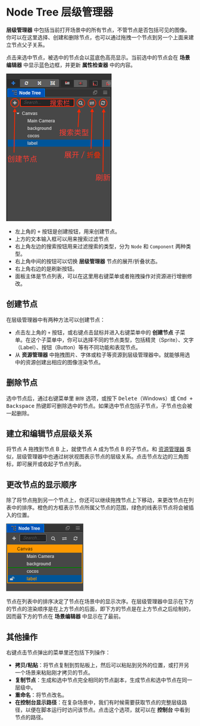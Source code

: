 # Node Tree 层级管理器

**层级管理器** 中包括当前打开场景中的所有节点，不管节点是否包括可见的图像。你可以在这里选择、创建和删除节点，也可以通过拖拽一个节点到另一个上面来建立节点父子关系。

点击来选中节点，被选中的节点会以蓝底色高亮显示。当前选中的节点会在 **场景编辑器** 中显示蓝色边框，并更新 **属性检查器** 中的内容。

![node tree panel](hierarchy/node_tree.png)

- 左上角的 <kbd>+</kbd> 按钮是创建按钮，用来创建节点。
- 上方的文本输入框可以用来搜索过滤节点
- 右上角左边的搜索按钮用来过滤搜索的类型，分为 `Node` 和 `Component` 两种类型。
- 右上角中间的按钮可以切换 **层级管理器** 节点的展开/折叠状态。
- 右上角右边的是刷新按钮。
- 面板主体是节点列表，可以在这里用右键菜单或者拖拽操作对资源进行增删修改。

## 创建节点

在层级管理器中有两种方法可以创建节点：

- 点击左上角的 `+` 按钮，或右键点击鼠标并进入右键菜单中的 **创建节点** 子菜单。在这个子菜单中，你可以选择不同的节点类型，包括精灵（Sprite）、文字（Label）、按钮（Button）等有不同功能和表现节点。
- 从 **资源管理器** 中拖拽图片、字体或粒子等资源到层级管理器中。就能够用选中的资源创建出相应的图像渲染节点。

## 删除节点

选中节点后，通过右键菜单里 `删除` 选项，或按下 <kbd>Delete</kbd>（Windows）或 <kbd>Cmd + Backspace</kbd> 热键即可删除选中的节点。如果选中节点包括子节点，子节点也会被一起删除。

## 建立和编辑节点层级关系

将节点 A 拖拽到节点 B 上，就使节点 A 成为节点 B 的子节点。和 [资源管理器](assets.md) 类似，层级管理器中也通过树状视图表示节点的层级关系。点击节点左边的三角图标，即可展开或收起子节点列表。

## 更改节点的显示顺序

除了将节点拖到另一个节点上，你还可以继续拖拽节点上下移动，来更改节点在列表中的排序。橙色的方框表示节点所属父节点的范围，绿色的线表示节点将会被插入的位置。

![move node](hierarchy/move.png)

节点在列表中的排序决定了节点在场景中的显示次序。在层级管理器中显示在下方的节点的渲染顺序是在上方节点的后面，即下方的节点是在上方节点之后绘制的，因而最下方的节点在 **场景编辑器** 中显示在了最前。

## 其他操作

右键点击节点弹出的菜单里还包括下列操作：

- **拷贝/粘贴**：将节点复制到剪贴板上，然后可以粘贴到另外的位置，或打开另一个场景来粘贴刚才拷贝的节点。
- **复制节点**：生成和选中节点完全相同的节点副本，生成节点和选中节点在同一层级中。
- **重命名**：将节点改名。
- **在控制台显示路径**：在复杂场景中，我们有时候需要获取节点的完整层级路径，以便在脚本运行时访问该节点。点击这个选项，就可以在 **控制台** 中看到节点的路径。